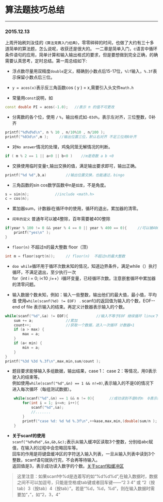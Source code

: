 # 算法题技巧总结
---
### 2015.12.13
上周开始刷刘汝佳的`《算法竞赛入门经典》`，零零碎碎的时间，也做了大约有三十多道简单的算法题，怎么说呢，收获还是很大的。 一二章是简单入门，c语言中循环条件语句的应用，简单计算和输入输出格式的要求，但是要想做到完全正确，的确需要认真思考，定时总结。第一周总结如下:

* 浮点数尽量用双精度`double`定义，精确到小数点后15-17位，`%lf`输入，`%.3f`表示保留小数点后三位。

* `y = acos(x)`表示反三角函数cos ( y ) = x,需要引入头文件`math.h`

* 常量用`const`说明，如
```c++
const double PI = acos(-1.0);   //表示 π 的值不可更改
```    

* 分离数的各个位，使用 `/`   `%`，输出格式如`-03d%`，表示左对齐，三位整数，0补齐
```c++
printf("%d%d%d\n", n % 10 , n/10%10 , n/100 );
printf("%03d\n",m );     //输出位置三位，默认右对齐 不足三位用0补齐
```

* 对`No answer`情况的处理，鸡兔同笼无解情况的判断。
```c++
if ( m % 2 == 1 || a<0 || b<0 )    //m是奇数 a b <0
```

* 交换使用临时变量`t`,输出交换的值，满足输出要求即可，输出正确。
```c++
printf("%d %d",b,a)         //输出位置交换，也能通过，bingo
```                                     

* 三角函数的sin cos数学函数中n是`弧度`，不是角度。
```c++   
s = sin(n);            //include <math.h>
c = cos(n);            
```

* 累加器sum，计数器i在循环中的使用，循环的退出，累加器的清零。

* `闰年的定义` 普通年可以被4整除，百年需要被400整除
```c++
if(year % 100 != 0 && year % 4 == 0 || year % 400 == 0){     //可以被400整除或普通年可以被4整除
    printf("yes\n" );
}
```

* `floor(n)` 不超过n的最大整数 floor（顶）  
```c++
int m = floor(sqrt(n));     // floor(n)  不超过n的最大整数
```

* `doo while`循环用于循环次数未知的情况，知道边界条件，满足while（）执行循环，不满足退出，至少执行一次  
for（int i = 0; i<10 ;i++）i循环变量，已经循环次数。注意嵌套循环中累加器的清零问题。

* 输入数据个数未知，例如：输入一些整数，输出他们的最大值，最小值，平均值
使用`while(scanf(%d) != EOF) ` . scanf()的返回值为输入的个数，EOF--end of file  表示输入的结束。再定义计数器表示输入的个数。  
```c++
while(scanf("%d",&a) != EOF){             //输入不等于EOF 继续循环 linux下 Ctrl+D表示输入结束
    sum += a;               //累加
    count++;                //获取一个数据，进入一次循环 计数器+1
    if (a > max) {
        max = a;
    }
    if (a< min) {
        min = a;
    }
}
printf("%3d %3d %.3f\n",max,min,sum/count );
```

* 题目要求能够输入多组数据，输出结果，case 1： case 2：等情况，用0表示驶入的结束等。  
例如使用`while(scanf("%d",&n) == 1 && n!=0)`,表示输入的不是0的情况下 进入每次循环（每组测试数据）。
```c++
    while(scanf("%d",&n) == 1 && n != 0){       //成功读到不是0的n  0表示结束
        for(int i = 1; i<=n; i++){
            scanf("%d",&a);         
            //.......
        }
        printf("case %d: %d %d %.3f\n",++kase,max,min,(double)sum/n );      //++kase的使用
    }
```
  
* **关于scanf的使用**  
`scanf("%d%d%d",&a,&b,&c);`表示从输入缓冲区读取3个整数，分别给abc赋值，在输入的过程中会忽略回车等。  
回车的作用是将键盘缓冲区的字符送入输入列表，一旦从输入列表中读到3个整数，scanf语句就执行完，不会再等待输入。  
返回值是3，表示成功读入数字的个数。[关于scanf和缓冲区](http://my.oschina.net/u/1780798/blog/372014)


>这里注意：如果scanf中%d是连着写的如“%d%d%d”,在输入数据时，数据之间不可以加逗号，只能是空格或tab键或者回车键——“2 3 4” 或 “2（按tab）3（按tab）4（按tab）”。若是“%d，%d，%d”，则在输入数据时需要加“，”，如“2，3，4”
